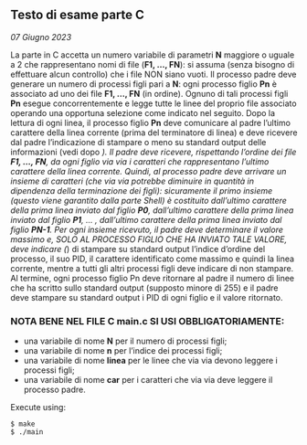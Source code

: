 ## Testo di esame parte C
*07 Giugno 2023*

La parte in C accetta un numero variabile di parametri **N** maggiore o uguale a 2 che rappresentano nomi di file (**F1, …, FN**): si assuma (senza bisogno di effettuare alcun controllo) che i file NON siano vuoti.
Il processo padre deve generare un numero di processi figli pari a **N**: ogni processo figlio **Pn** è associato ad uno dei file **F1, …, FN** (in ordine). Ognuno di tali processi figli **Pn** esegue concorrentemente e legge tutte le linee del proprio file associato operando una opportuna selezione come indicato nel seguito.
Dopo la lettura di ogni linea, il processo figlio **Pn** deve comunicare al padre l’ultimo carattere della linea corrente (prima del terminatore di linea) e deve ricevere dal padre l’indicazione di stampare o meno su standard output delle informazioni (vedi dopo *).
Il padre deve ricevere, rispettando l’ordine dei file **F1, …, FN**, da ogni figlio via via i caratteri che rappresentano l’ultimo carattere della linea corrente.
Quindi, al processo padre deve arrivare un insieme di caratteri (che via via potrebbe diminuire in quantità in dipendenza della terminazione dei figli): sicuramente il primo insieme (questo viene garantito dalla parte Shell) è costituito dall’ultimo carattere della prima linea inviato dal figlio **P0**, dall’ultimo carattere della prima linea inviato dal figlio **P1**, … , dall’ultimo carattere della prima linea inviato dal figlio **PN-1**.
Per ogni insieme ricevuto, il padre deve determinare il valore massimo e, SOLO AL PROCESSO FIGLIO CHE HA INVIATO TALE VALORE, deve indicare (*) di stampare su standard output l’indice d’ordine del processo, il suo PID, il carattere identificato come massimo e quindi la linea corrente, mentre a tutti gli altri processi figli deve indicare di non stampare.
Al termine, ogni processo figlio Pn deve ritornare al padre il numero di linee che ha scritto sullo standard output (supposto minore di 255) e il padre deve stampare su standard output i PID di ogni figlio e il valore ritornato.

### NOTA BENE NEL FILE C main.c SI USI OBBLIGATORIAMENTE:
- una variabile di nome **N** per il numero di processi figli;
- una variabile di nome **n** per l’indice dei processi figli;
- una variabile di nome **linea** per le linee che via via devono leggere i processi figli;
- una variabile di nome **car** per i caratteri che via via deve leggere il processo padre.

Execute using:
```console
$ make
$ ./main
```